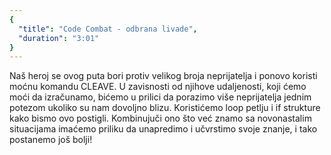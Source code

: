 ```yaml
---
{
  "title": "Code Combat - odbrana livade",
  "duration": "3:01"
}
---
```


Naš heroj se ovog puta bori protiv velikog broja neprijatelja i ponovo koristi moćnu komandu CLEAVE. U zavisnosti od njihove udaljenosti, koji ćemo moći da izračunamo, bićemo u prilici da porazimo više neprijatelja jednim potezom ukoliko su nam dovoljno blizu. Koristićemo loop petlju i if strukture kako bismo ovo postigli. Kombinujuči ono što već znamo sa novonastalim situacijama imaćemo priliku da unapredimo i učvrstimo svoje znanje, i tako postanemo još bolji!

